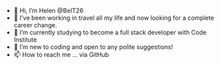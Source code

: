 - 👋 Hi, I’m Helen @BelT26
- 👀 I’ve been working in travel all my life and now looking for a complete career change.
- 🌱 I’m currently studying to become a full stack developer with Code Institute
- 💞️ I’m new to coding and open to any polite suggestions! 
- 📫 How to reach me ... via GitHub

<!---
BelT26/BelT26 is a ✨ special ✨ repository because its `README.md` (this file) appears on your GitHub profile.
You can click the Preview link to take a look at your changes.
--->
